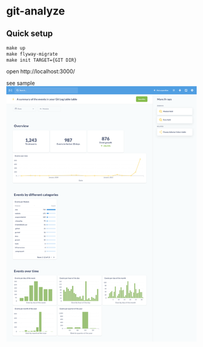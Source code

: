 # git-analyze

## Quick setup
```shell
make up
make flyway-migrate
make init TARGET={GIT DIR}
```
open http://localhost:3000/

see sample
![sample](./doc/localhost_3000_admin_settings_localization.png)
